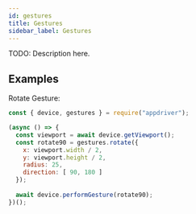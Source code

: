 ```yaml
---
id: gestures
title: Gestures
sidebar_label: Gestures 
---
```


TODO: Description here.

## Examples

Rotate Gesture:

```javascript
const { device, gestures } = require("appdriver");

(async () => {
  const viewport = await device.getViewport();
  const rotate90 = gestures.rotate({
    x: viewport.width / 2,
    y: viewport.height / 2,
    radius: 25,
    direction: [ 90, 180 ]
  });
  
  await device.performGesture(rotate90);
})();
```